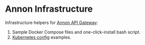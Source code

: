 # Annon Infrastructure

Infrastructure helpers for [Annon API Gateway](http://docs.annon.apiary.io/):

1. Sample Docker Compose files and one-click-install bash script.
2. [Kubernetes config](/kubernetes) examples.
